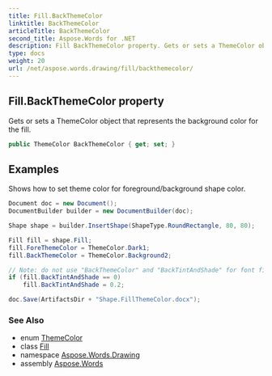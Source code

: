 ```yaml
---
title: Fill.BackThemeColor
linktitle: BackThemeColor
articleTitle: BackThemeColor
second_title: Aspose.Words for .NET
description: Fill BackThemeColor property. Gets or sets a ThemeColor object that represents the background color for the fill in C#.
type: docs
weight: 20
url: /net/aspose.words.drawing/fill/backthemecolor/
---
```

## Fill.BackThemeColor property

Gets or sets a ThemeColor object that represents the background color for the fill.

```csharp
public ThemeColor BackThemeColor { get; set; }
```

## Examples

Shows how to set theme color for foreground/background shape color.

```csharp
Document doc = new Document();
DocumentBuilder builder = new DocumentBuilder(doc);

Shape shape = builder.InsertShape(ShapeType.RoundRectangle, 80, 80);

Fill fill = shape.Fill;
fill.ForeThemeColor = ThemeColor.Dark1;
fill.BackThemeColor = ThemeColor.Background2;

// Note: do not use "BackThemeColor" and "BackTintAndShade" for font fill.
if (fill.BackTintAndShade == 0)
    fill.BackTintAndShade = 0.2;

doc.Save(ArtifactsDir + "Shape.FillThemeColor.docx");
```

### See Also

* enum [ThemeColor](../../../aspose.words.themes/themecolor/)
* class [Fill](../)
* namespace [Aspose.Words.Drawing](../../../aspose.words.drawing/)
* assembly [Aspose.Words](../../../)
